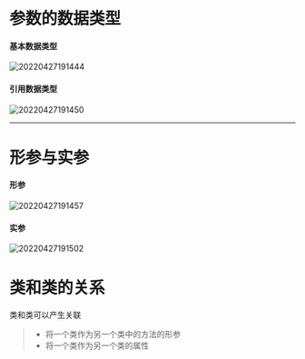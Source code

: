 # 参数的数据类型
#### 基本数据类型
![20220427191444](https://xleixz.oss-cn-nanjing.aliyuncs.com/typora-img/20220427191444.png)

#### 引用数据类型
![20220427191450](https://xleixz.oss-cn-nanjing.aliyuncs.com/typora-img/20220427191450.png)

---

# 形参与实参
#### 形参
![20220427191457](https://xleixz.oss-cn-nanjing.aliyuncs.com/typora-img/20220427191457.png)

#### 实参
![20220427191502](https://xleixz.oss-cn-nanjing.aliyuncs.com/typora-img/20220427191502.png)

# 类和类的关系
类和类可以产生关联
> - 将一个类作为另一个类中的方法的形参
> - 将一个类作为另一个类的属性

